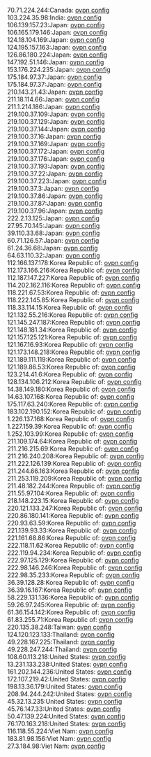 70.71.224.244:Canada: [ovpn config](vpn/70_71_224_244.ovpn)  
103.224.35.98:India: [ovpn config](vpn/103_224_35_98.ovpn)  
106.139.157.23:Japan: [ovpn config](vpn/106_139_157_23.ovpn)  
106.165.179.146:Japan: [ovpn config](vpn/106_165_179_146.ovpn)  
124.18.104.169:Japan: [ovpn config](vpn/124_18_104_169.ovpn)  
124.195.157.163:Japan: [ovpn config](vpn/124_195_157_163.ovpn)  
126.86.180.224:Japan: [ovpn config](vpn/126_86_180_224.ovpn)  
147.192.51.146:Japan: [ovpn config](vpn/147_192_51_146.ovpn)  
153.176.224.235:Japan: [ovpn config](vpn/153_176_224_235.ovpn)  
175.184.97.37:Japan: [ovpn config](vpn/175_184_97_37.ovpn)  
175.184.97.37:Japan: [ovpn config](vpn/175_184_97_37.ovpn)  
210.143.21.43:Japan: [ovpn config](vpn/210_143_21_43.ovpn)  
211.18.114.66:Japan: [ovpn config](vpn/211_18_114_66.ovpn)  
211.1.214.186:Japan: [ovpn config](vpn/211_1_214_186.ovpn)  
219.100.37.109:Japan: [ovpn config](vpn/219_100_37_109.ovpn)  
219.100.37.129:Japan: [ovpn config](vpn/219_100_37_129.ovpn)  
219.100.37.144:Japan: [ovpn config](vpn/219_100_37_144.ovpn)  
219.100.37.16:Japan: [ovpn config](vpn/219_100_37_16.ovpn)  
219.100.37.169:Japan: [ovpn config](vpn/219_100_37_169.ovpn)  
219.100.37.172:Japan: [ovpn config](vpn/219_100_37_172.ovpn)  
219.100.37.176:Japan: [ovpn config](vpn/219_100_37_176.ovpn)  
219.100.37.193:Japan: [ovpn config](vpn/219_100_37_193.ovpn)  
219.100.37.22:Japan: [ovpn config](vpn/219_100_37_22.ovpn)  
219.100.37.223:Japan: [ovpn config](vpn/219_100_37_223.ovpn)  
219.100.37.3:Japan: [ovpn config](vpn/219_100_37_3.ovpn)  
219.100.37.86:Japan: [ovpn config](vpn/219_100_37_86.ovpn)  
219.100.37.87:Japan: [ovpn config](vpn/219_100_37_87.ovpn)  
219.100.37.96:Japan: [ovpn config](vpn/219_100_37_96.ovpn)  
222.2.13.125:Japan: [ovpn config](vpn/222_2_13_125.ovpn)  
27.95.70.145:Japan: [ovpn config](vpn/27_95_70_145.ovpn)  
39.110.33.68:Japan: [ovpn config](vpn/39_110_33_68.ovpn)  
60.71.126.57:Japan: [ovpn config](vpn/60_71_126_57.ovpn)  
61.24.36.68:Japan: [ovpn config](vpn/61_24_36_68.ovpn)  
64.63.110.32:Japan: [ovpn config](vpn/64_63_110_32.ovpn)  
112.166.137.178:Korea Republic of: [ovpn config](vpn/112_166_137_178.ovpn)  
112.173.166.216:Korea Republic of: [ovpn config](vpn/112_173_166_216.ovpn)  
112.187.147.227:Korea Republic of: [ovpn config](vpn/112_187_147_227.ovpn)  
114.202.162.116:Korea Republic of: [ovpn config](vpn/114_202_162_116.ovpn)  
118.221.67.53:Korea Republic of: [ovpn config](vpn/118_221_67_53.ovpn)  
118.222.145.85:Korea Republic of: [ovpn config](vpn/118_222_145_85.ovpn)  
118.33.114.15:Korea Republic of: [ovpn config](vpn/118_33_114_15.ovpn)  
121.132.55.216:Korea Republic of: [ovpn config](vpn/121_132_55_216.ovpn)  
121.145.247.187:Korea Republic of: [ovpn config](vpn/121_145_247_187.ovpn)  
121.148.181.34:Korea Republic of: [ovpn config](vpn/121_148_181_34.ovpn)  
121.157.125.121:Korea Republic of: [ovpn config](vpn/121_157_125_121.ovpn)  
121.167.16.93:Korea Republic of: [ovpn config](vpn/121_167_16_93.ovpn)  
121.173.148.218:Korea Republic of: [ovpn config](vpn/121_173_148_218.ovpn)  
121.189.111.119:Korea Republic of: [ovpn config](vpn/121_189_111_119.ovpn)  
121.189.86.53:Korea Republic of: [ovpn config](vpn/121_189_86_53.ovpn)  
123.214.41.6:Korea Republic of: [ovpn config](vpn/123_214_41_6.ovpn)  
128.134.106.212:Korea Republic of: [ovpn config](vpn/128_134_106_212.ovpn)  
14.38.149.180:Korea Republic of: [ovpn config](vpn/14_38_149_180.ovpn)  
14.63.107.168:Korea Republic of: [ovpn config](vpn/14_63_107_168.ovpn)  
175.117.63.240:Korea Republic of: [ovpn config](vpn/175_117_63_240.ovpn)  
183.102.190.152:Korea Republic of: [ovpn config](vpn/183_102_190_152.ovpn)  
1.226.137.168:Korea Republic of: [ovpn config](vpn/1_226_137_168.ovpn)  
1.227.159.39:Korea Republic of: [ovpn config](vpn/1_227_159_39.ovpn)  
1.252.103.99:Korea Republic of: [ovpn config](vpn/1_252_103_99.ovpn)  
211.109.174.64:Korea Republic of: [ovpn config](vpn/211_109_174_64.ovpn)  
211.216.215.69:Korea Republic of: [ovpn config](vpn/211_216_215_69.ovpn)  
211.216.240.208:Korea Republic of: [ovpn config](vpn/211_216_240_208.ovpn)  
211.222.126.139:Korea Republic of: [ovpn config](vpn/211_222_126_139.ovpn)  
211.244.66.163:Korea Republic of: [ovpn config](vpn/211_244_66_163.ovpn)  
211.253.119.209:Korea Republic of: [ovpn config](vpn/211_253_119_209.ovpn)  
211.48.182.244:Korea Republic of: [ovpn config](vpn/211_48_182_244.ovpn)  
211.55.97.104:Korea Republic of: [ovpn config](vpn/211_55_97_104.ovpn)  
218.148.223.15:Korea Republic of: [ovpn config](vpn/218_148_223_15.ovpn)  
220.121.133.247:Korea Republic of: [ovpn config](vpn/220_121_133_247.ovpn)  
220.86.180.141:Korea Republic of: [ovpn config](vpn/220_86_180_141.ovpn)  
220.93.63.59:Korea Republic of: [ovpn config](vpn/220_93_63_59.ovpn)  
221.139.93.33:Korea Republic of: [ovpn config](vpn/221_139_93_33.ovpn)  
221.161.68.86:Korea Republic of: [ovpn config](vpn/221_161_68_86.ovpn)  
222.118.11.62:Korea Republic of: [ovpn config](vpn/222_118_11_62.ovpn)  
222.119.94.234:Korea Republic of: [ovpn config](vpn/222_119_94_234.ovpn)  
222.97.125.129:Korea Republic of: [ovpn config](vpn/222_97_125_129.ovpn)  
222.98.146.246:Korea Republic of: [ovpn config](vpn/222_98_146_246.ovpn)  
222.98.35.233:Korea Republic of: [ovpn config](vpn/222_98_35_233.ovpn)  
36.39.128.28:Korea Republic of: [ovpn config](vpn/36_39_128_28.ovpn)  
36.39.16.167:Korea Republic of: [ovpn config](vpn/36_39_16_167.ovpn)  
58.229.131.136:Korea Republic of: [ovpn config](vpn/58_229_131_136.ovpn)  
59.26.97.245:Korea Republic of: [ovpn config](vpn/59_26_97_245.ovpn)  
61.36.154.142:Korea Republic of: [ovpn config](vpn/61_36_154_142.ovpn)  
61.83.255.71:Korea Republic of: [ovpn config](vpn/61_83_255_71.ovpn)  
220.135.38.248:Taiwan: [ovpn config](vpn/220_135_38_248.ovpn)  
124.120.123.133:Thailand: [ovpn config](vpn/124_120_123_133.ovpn)  
49.228.167.225:Thailand: [ovpn config](vpn/49_228_167_225.ovpn)  
49.228.247.244:Thailand: [ovpn config](vpn/49_228_247_244.ovpn)  
108.60.113.218:United States: [ovpn config](vpn/108_60_113_218.ovpn)  
13.231.133.238:United States: [ovpn config](vpn/13_231_133_238.ovpn)  
161.202.144.236:United States: [ovpn config](vpn/161_202_144_236.ovpn)  
172.107.219.42:United States: [ovpn config](vpn/172_107_219_42.ovpn)  
198.13.36.179:United States: [ovpn config](vpn/198_13_36_179.ovpn)  
208.94.244.242:United States: [ovpn config](vpn/208_94_244_242.ovpn)  
45.32.13.235:United States: [ovpn config](vpn/45_32_13_235.ovpn)  
45.76.147.33:United States: [ovpn config](vpn/45_76_147_33.ovpn)  
50.47.139.224:United States: [ovpn config](vpn/50_47_139_224.ovpn)  
76.170.163.218:United States: [ovpn config](vpn/76_170_163_218.ovpn)  
116.118.55.224:Viet Nam: [ovpn config](vpn/116_118_55_224.ovpn)  
183.81.98.156:Viet Nam: [ovpn config](vpn/183_81_98_156.ovpn)  
27.3.184.98:Viet Nam: [ovpn config](vpn/27_3_184_98.ovpn)  
